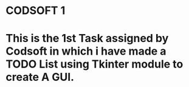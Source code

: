 # CODSOFT 1
# This is the 1st Task assigned by Codsoft in which i have made a TODO List using Tkinter module to create A GUI.
